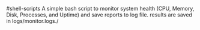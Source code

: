 #shell-scripts
A simple bash script to monitor system health (CPU, Memory, Disk, Processes, and Uptime) and save reports to log file.
results are saved in logs/monitor.logs./
